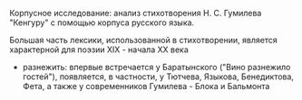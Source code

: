 Корпусное исследование: анализ стихотворения Н. С. Гумилева "Кенгуру" с помощью корпуса русского языка. 

Большая часть лексики, использованной в стихотворении, является характерной для поэзии XIX - начала XX века

- разнежить: впервые встречается у Баратынского ("Вино разнежило гостей"), появляется, в частности, у Тютчева, Языкова, Бенедиктова, Фета, а также у современников Гумилева - Блока и Бальмонта
